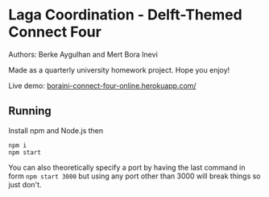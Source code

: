 # Laga Coordination - Delft-Themed Connect Four
Authors: Berke Aygulhan and Mert Bora Inevi

Made as a quarterly university homework project. Hope you enjoy!

Live demo: [boraini-connect-four-online.herokuapp.com/](https://boraini-connect-four-online.herokuapp.com/)

## Running
Install npm and Node.js then
```console
npm i
npm start
```
You can also theoretically specify a port by having the last command in form `npm start 3000` but using any port other than 3000 will break things so just don't.
